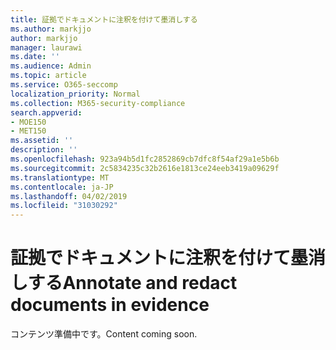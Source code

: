 ```yaml
---
title: 証拠でドキュメントに注釈を付けて墨消しする
ms.author: markjjo
author: markjjo
manager: laurawi
ms.date: ''
ms.audience: Admin
ms.topic: article
ms.service: O365-seccomp
localization_priority: Normal
ms.collection: M365-security-compliance
search.appverid:
- MOE150
- MET150
ms.assetid: ''
description: ''
ms.openlocfilehash: 923a94b5d1fc2852869cb7dfc8f54af29a1e5b6b
ms.sourcegitcommit: 2c5834235c32b2616e1813ce24eeb3419a09629f
ms.translationtype: MT
ms.contentlocale: ja-JP
ms.lasthandoff: 04/02/2019
ms.locfileid: "31030292"
---
```

# <a name="annotate-and-redact-documents-in-evidence"></a><span data-ttu-id="c47b5-102">証拠でドキュメントに注釈を付けて墨消しする</span><span class="sxs-lookup"><span data-stu-id="c47b5-102">Annotate and redact documents in evidence</span></span>

<span data-ttu-id="c47b5-103">コンテンツ準備中です。</span><span class="sxs-lookup"><span data-stu-id="c47b5-103">Content coming soon.</span></span>